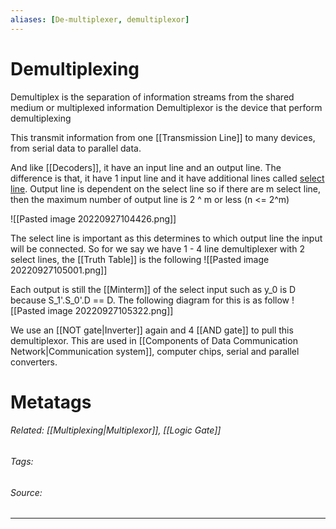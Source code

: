 ```yaml
---
aliases: [De-multiplexer, demultiplexor]
---
```

# Demultiplexing
Demultiplex is the separation of information streams from the shared medium or multiplexed information
Demultiplexor is the device that perform demultiplexing

This transmit information from one [[Transmission Line]] to many devices, from serial data to parallel data.

And like [[Decoders]], it have an input line and an output line. The difference is that, it have 1 input line and it have additional lines called <u>select line</u>. Output line is dependent on the select line so if there are m select line, then the maximum number of output line is 2 ^ m or less (n <= 2^m)

![[Pasted image 20220927104426.png]]

The select line is important as this determines to which output line the input will be connected. 
So for we say we have 1 - 4 line demultiplexer with 2 select lines, the [[Truth Table]] is the following
![[Pasted image 20220927105001.png]]

Each output is still the [[Minterm]] of the select input such as y_0 is D because S_1'.S_0'.D == D. The following diagram for this is as follow
![[Pasted image 20220927105322.png]]

We use an [[NOT gate|Inverter]] again and 4 [[AND gate]] to pull this demultiplexor.
This are used in [[Components of Data Communication Network|Communication system]], computer chips, serial and parallel converters. 

# Metatags
###### Related: [[Multiplexing|Multiplexor]], [[Logic Gate]]
###### Tags: 
###### Source: 

---